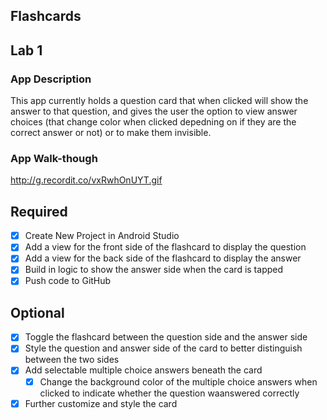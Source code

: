 ## Flashcards

## Lab 1

### App Description
This app currently holds a question card that when clicked will show the answer to that question, and gives the user the option to view answer choices (that change color when clicked depedning on if they are the correct answer or not) or to make them invisible.

### App Walk-though
<http://g.recordit.co/vxRwhOnUYT.gif><br>

## Required
- [x] Create New Project in Android Studio
- [x] Add a view for the front side of the flashcard to display the question
- [x] Add a view for the back side of the flashcard to display the answer
- [x] Build in logic to show the answer side when the card is tapped
- [x] Push code to GitHub
## Optional
- [X] Toggle the flashcard between the question side and the answer side
- [X] Style the question and answer side of the card to better distinguish between the two sides
- [X] Add selectable multiple choice answers beneath the card
   - [X] Change the background color of the multiple choice answers when clicked to indicate whether the question waanswered correctly
- [X] Further customize and style the card
